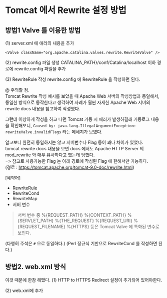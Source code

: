 # Tomcat 에서 Rewrite 설정 방법
## 방법1 Valve 를 이용한 방법
(1) server.xml 에 애라의 내용을 추가
```
<Valve className="org.apache.catalina.valves.rewrite.RewriteValve" />
```
(2) rewrite.config 파일 생성
CATALINA_PATH}/conf/Catalina/localhost 이하 경로에 rewrite.config 파일을 추가

(3) RewriteRule 작성
rewrite.config 에 RewriteRule 을 작성하면 된다.

@ 주의할 점.  
Tomcat Rewrite 작성 예시를 보았을 때 Apache Web 서버의 작성방법과 동일해서, 동일한 방식으로 동작한다고 생각하여 사례가 훨씬 자세한 Apache Web 서버의 rewrite docs 내용을 참고하여 작성했다.   

그런데 이상하게 작성을 하고 나면 Tomcat 기동 시 에러가 발생하길래 기동로그 내용을 확인해보니, `Caused by: java.lang.IllegalArgumentException: rewriteValve.invalidFlags` 라는 메세지가 보였다.   

알고보니 완전히 동일하지는 않고 서버변수나 Flag 등이 꽤나 차이가 있었다.    
tomcat rewrite docs 내용을 보면 docs 에서도 Apache HTTP Server 의 mod_rewrite 와 매우 유사하다고 했는데 당했다.   
=> 참고로 사용가능한 Flag 는 아래 경로에 작성된 Flag 에 한해서만 가능하다.  
(경로 : https://tomcat.apache.org/tomcat-9.0-doc/rewrite.html)

[예약어]
- RewriteRule
- RewriteCond
- RewriteMap
- 서버 변수

> 서버 변수 중 %{REQUEST_PATH} %{CONTEXT_PATH} %{SERVLET_PATH} %{THE_REQUEST} %{REQUEST_URI} %{REQUEST_FILENAME} %{HTTPS} 등은 Tomcat Valve 에 특화된 변수로 보인다.   


(다행히 주석은 `#` 으로 동일하다.)
(Perl 정규식 기반으로 RewriteCond 를 작성하면 된다.)




## 방법2. web.xml 방식

이것 때문에 한참 헤맸다.
(1) HTTP to HTTPS Redirect 설정이 추가되어 있어야한다.

(2) web.xml에 추가
```

```